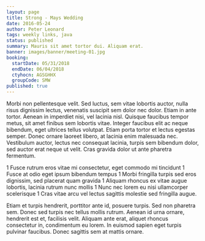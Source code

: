 ```yaml
---
layout: page
title: Strong - Mays Wedding
date: 2016-05-24
author: Peter Leonard
tags: weekly links, java
status: published
summary: Mauris sit amet tortor dui. Aliquam erat.
banner: images/banner/meeting-01.jpg
booking:
  startDate: 05/31/2018
  endDate: 06/04/2018
  ctyhocn: AGSGHHX
  groupCode: SMW
published: true
---
```

Morbi non pellentesque velit. Sed luctus, sem vitae lobortis auctor, nulla risus dignissim lectus, venenatis suscipit sem dolor nec dolor. Etiam in ante tortor. Aenean in imperdiet nisi, vel lacinia nisl. Quisque faucibus tempor metus, sit amet finibus sem lobortis vitae. Integer faucibus elit ac neque bibendum, eget ultrices tellus volutpat. Etiam porta tortor et lectus egestas semper. Donec ornare laoreet libero, at lacinia enim malesuada nec. Vestibulum auctor, lectus nec consequat lacinia, turpis sem bibendum dolor, sed auctor erat neque ut velit. Cras gravida dolor ut ante pharetra fermentum.

1 Fusce rutrum eros vitae mi consectetur, eget commodo mi tincidunt
1 Fusce at odio eget ipsum bibendum tempus
1 Morbi fringilla turpis sed eros dignissim, sed placerat quam gravida
1 Aliquam rhoncus ex vitae augue lobortis, lacinia rutrum nunc mollis
1 Nunc nec lorem eu nisi ullamcorper scelerisque
1 Cras vitae arcu vel lectus sagittis molestie sed fringilla augue.

Etiam et turpis hendrerit, porttitor ante id, posuere turpis. Sed non pharetra sem. Donec sed turpis nec tellus mollis rutrum. Aenean id urna ornare, hendrerit est et, facilisis velit. Aliquam ante erat, aliquet rhoncus consectetur in, condimentum eu lorem. In euismod sapien eget turpis pulvinar faucibus. Donec sagittis sem at mattis ornare.
